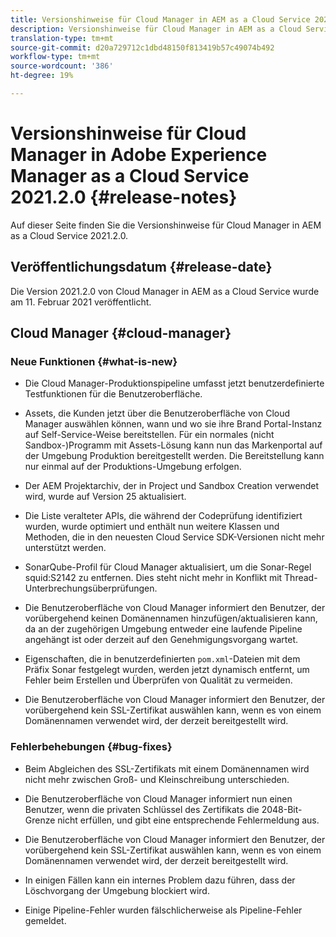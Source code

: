 ```yaml
---
title: Versionshinweise für Cloud Manager in AEM as a Cloud Service 2021.2.0
description: Versionshinweise für Cloud Manager in AEM as a Cloud Service 2021.2.0
translation-type: tm+mt
source-git-commit: d20a729712c1dbd48150f813419b57c49074b492
workflow-type: tm+mt
source-wordcount: '386'
ht-degree: 19%

---
```



# Versionshinweise für Cloud Manager in Adobe Experience Manager as a Cloud Service 2021.2.0 {#release-notes}

Auf dieser Seite finden Sie die Versionshinweise für Cloud Manager in AEM as a Cloud Service 2021.2.0.

## Veröffentlichungsdatum {#release-date}

Die Version 2021.2.0 von Cloud Manager in AEM as a Cloud Service wurde am 11. Februar 2021 veröffentlicht.

## Cloud Manager {#cloud-manager}

### Neue Funktionen {#what-is-new}

* Die Cloud Manager-Produktionspipeline umfasst jetzt benutzerdefinierte Testfunktionen für die Benutzeroberfläche.

* Assets, die Kunden jetzt über die Benutzeroberfläche von Cloud Manager auswählen können, wann und wo sie ihre Brand Portal-Instanz auf Self-Service-Weise bereitstellen. Für ein normales (nicht Sandbox-)Programm mit Assets-Lösung kann nun das Markenportal auf der Umgebung Produktion bereitgestellt werden. Die Bereitstellung kann nur einmal auf der Produktions-Umgebung erfolgen.

* Der AEM Projektarchiv, der in Project und Sandbox Creation verwendet wird, wurde auf Version 25 aktualisiert.

* Die Liste veralteter APIs, die während der Codeprüfung identifiziert wurden, wurde optimiert und enthält nun weitere Klassen und Methoden, die in den neuesten Cloud Service SDK-Versionen nicht mehr unterstützt werden.

* SonarQube-Profil für Cloud Manager aktualisiert, um die Sonar-Regel squid:S2142 zu entfernen. Dies steht nicht mehr in Konflikt mit Thread-Unterbrechungsüberprüfungen.

* Die Benutzeroberfläche von Cloud Manager informiert den Benutzer, der vorübergehend keinen Domänennamen hinzufügen/aktualisieren kann, da an der zugehörigen Umgebung entweder eine laufende Pipeline angehängt ist oder derzeit auf den Genehmigungsvorgang wartet.

* Eigenschaften, die in benutzerdefinierten `pom.xml`-Dateien mit dem Präfix Sonar festgelegt wurden, werden jetzt dynamisch entfernt, um Fehler beim Erstellen und Überprüfen von Qualität zu vermeiden.

* Die Benutzeroberfläche von Cloud Manager informiert den Benutzer, der vorübergehend kein SSL-Zertifikat auswählen kann, wenn es von einem Domänennamen verwendet wird, der derzeit bereitgestellt wird.


### Fehlerbehebungen {#bug-fixes}

* Beim Abgleichen des SSL-Zertifikats mit einem Domänennamen wird nicht mehr zwischen Groß- und Kleinschreibung unterschieden.

* Die Benutzeroberfläche von Cloud Manager informiert nun einen Benutzer, wenn die privaten Schlüssel des Zertifikats die 2048-Bit-Grenze nicht erfüllen, und gibt eine entsprechende Fehlermeldung aus.

* Die Benutzeroberfläche von Cloud Manager informiert den Benutzer, der vorübergehend kein SSL-Zertifikat auswählen kann, wenn es von einem Domänennamen verwendet wird, der derzeit bereitgestellt wird.

* In einigen Fällen kann ein internes Problem dazu führen, dass der Löschvorgang der Umgebung blockiert wird.

* Einige Pipeline-Fehler wurden fälschlicherweise als Pipeline-Fehler gemeldet.
